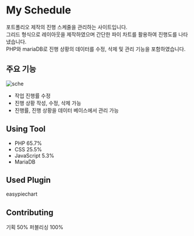 # My Schedule
포트폴리오 제작의 진행 스케줄을 관리하는 사이트입니다.</br>
그리드 형식으로 레이아웃을 제작하였으며 간단한 파이 차트를 활용하여 진행도를 나타냈습니다.</br>
PHP와 mariaDB로 진행 상황의 데이터를 수정, 삭제 및 관리 기능을 포함하였습니다.


## 주요 기능
![sche](https://user-images.githubusercontent.com/77706798/111946407-c8dae300-8b1e-11eb-88d8-663d0f6f0bfe.png)


- 작업 진행률 수정
- 진행 상황 작성, 수정, 삭제 가능
- 진행률, 진행 상황을 데이터 베이스에서 관리 가능


## Using Tool
- PHP 65.7%
- CSS 25.5%
- JavaScript 5.3%
- MariaDB


## Used Plugin
easypiechart


## Contributing
기획 50%
퍼블리싱 100%

